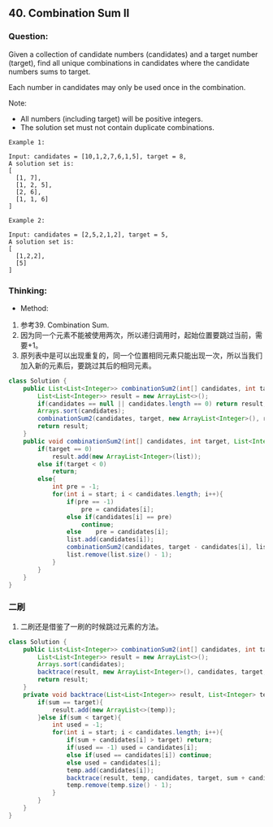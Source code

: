 ## 40. Combination Sum II

### Question:
Given a collection of candidate numbers (candidates) and a target number (target), find all unique combinations in candidates where the candidate numbers sums to target.

Each number in candidates may only be used once in the combination.

Note:
* All numbers (including target) will be positive integers.
* The solution set must not contain duplicate combinations.

```
Example 1:

Input: candidates = [10,1,2,7,6,1,5], target = 8,
A solution set is:
[
  [1, 7],
  [1, 2, 5],
  [2, 6],
  [1, 1, 6]
]

Example 2:

Input: candidates = [2,5,2,1,2], target = 5,
A solution set is:
[
  [1,2,2],
  [5]
]
```

### Thinking:
* Method:
1. 参考39. Combination Sum.
2. 因为同一个元素不能被使用两次，所以递归调用时，起始位置要跳过当前，需要+1。
3. 原列表中是可以出现重复的，同一个位置相同元素只能出现一次，所以当我们加入新的元素后，要跳过其后的相同元素。

```Java
class Solution {
    public List<List<Integer>> combinationSum2(int[] candidates, int target) {
        List<List<Integer>> result = new ArrayList<>();
        if(candidates == null || candidates.length == 0) return result;
        Arrays.sort(candidates);
        combinationSum2(candidates, target, new ArrayList<Integer>(), result, 0);
        return result;
    }
    public void combinationSum2(int[] candidates, int target, List<Integer> list, List<List<Integer>> result, int start){
        if(target == 0)
            result.add(new ArrayList<Integer>(list));
        else if(target < 0)
            return;
        else{
            int pre = -1;
            for(int i = start; i < candidates.length; i++){
                if(pre == -1)
                    pre = candidates[i];
                else if(candidates[i] == pre)
                    continue;
                else    pre = candidates[i];
                list.add(candidates[i]);
                combinationSum2(candidates, target - candidates[i], list, result, i + 1);
                list.remove(list.size() - 1);
            }
        }
    }
}
```

### 二刷
1. 二刷还是借鉴了一刷的时候跳过元素的方法。

```Java
class Solution {
    public List<List<Integer>> combinationSum2(int[] candidates, int target) {
        List<List<Integer>> result = new ArrayList<>();
        Arrays.sort(candidates);
        backtrace(result, new ArrayList<Integer>(), candidates, target, 0, 0);
        return result;
    }
    private void backtrace(List<List<Integer>> result, List<Integer> temp, int[] candidates, int target, int sum, int start){
        if(sum == target){
            result.add(new ArrayList<>(temp));
        }else if(sum < target){
            int used = -1;
            for(int i = start; i < candidates.length; i++){
                if(sum + candidates[i] > target) return;
                if(used == -1) used = candidates[i];
                else if(used == candidates[i]) continue;
                else used = candidates[i];
                temp.add(candidates[i]);
                backtrace(result, temp, candidates, target, sum + candidates[i], i + 1);
                temp.remove(temp.size() - 1);
            }
        }
    }
}
```